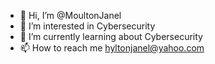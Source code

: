 - 👋 Hi, I’m @MoultonJanel
- 👀 I’m interested in Cybersecurity 
- 🌱 I’m currently learning about Cybersecurity
- 📫 How to reach me hyltonjanel@yahoo.com

<!---
MoultonJanel/MoultonJanel is a ✨ special ✨ repository because its `README.md` (this file) appears on your GitHub profile.
You can click the Preview link to take a look at your changes.
--->
